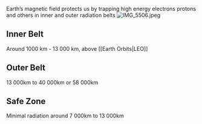 Earth’s magnetic field protects us by trapping high energy electrons protons and others in inner and outer radiation belts
![IMG_5506.jpeg](img_5506.jpeg)

## Inner Belt

Around 1000 km - 13 000 km, above [[Earth Orbits|LEO]]

## Outer Belt

13 000km to 40 000km or 58 000km

## Safe Zone

Minimal radiation around 7 000km to 13 000km
